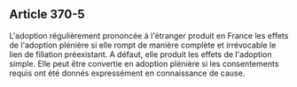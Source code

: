 Article 370-5
----
L'adoption régulièrement prononcée à l'étranger produit en France les effets de
l'adoption plénière si elle rompt de manière complète et irrévocable le lien de
filiation préexistant. A défaut, elle produit les effets de l'adoption simple.
Elle peut être convertie en adoption plénière si les consentements requis ont
été donnés expressément en connaissance de cause.
